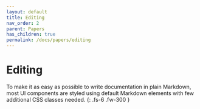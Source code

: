 ```yaml
---
layout: default
title: Editing
nav_order: 2
parent: Papers
has_children: true
permalink: /docs/papers/editing
---
```


# Editing

To make it as easy as possible to write documentation in plain Markdown, most UI components are styled using default Markdown elements with few additional CSS classes needed.
{: .fs-6 .fw-300 }
